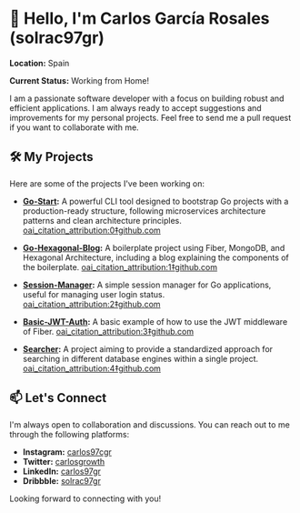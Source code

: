 # 👋 Hello, I'm Carlos García Rosales (solrac97gr)

**Location:** Spain

**Current Status:** Working from Home!

I am a passionate software developer with a focus on building robust and efficient applications. I am always ready to accept suggestions and improvements for my personal projects. Feel free to send me a pull request if you want to collaborate with me.

## 🛠️ My Projects

Here are some of the projects I've been working on:

- **[Go-Start](https://github.com/solrac97gr/go-start):** A powerful CLI tool designed to bootstrap Go projects with a production-ready structure, following microservices architecture patterns and clean architecture principles.  [oai_citation_attribution:0‡github.com](https://github.com/solrac97gr/go-start?utm_source=chatgpt.com)

- **[Go-Hexagonal-Blog](https://github.com/solrac97gr/go-hexagonal-blog):** A boilerplate project using Fiber, MongoDB, and Hexagonal Architecture, including a blog explaining the components of the boilerplate.  [oai_citation_attribution:1‡github.com](https://github.com/solrac97gr/go-hexagonal-blog?utm_source=chatgpt.com)

- **[Session-Manager](https://github.com/solrac97gr/session-manager):** A simple session manager for Go applications, useful for managing user login status.  [oai_citation_attribution:2‡github.com](https://github.com/solrac97gr/session-manager?utm_source=chatgpt.com)

- **[Basic-JWT-Auth](https://github.com/solrac97gr/basic-jwt-auth):** A basic example of how to use the JWT middleware of Fiber.  [oai_citation_attribution:3‡github.com](https://github.com/solrac97gr/basic-jwt-auth?utm_source=chatgpt.com)

- **[Searcher](https://github.com/solrac97gr/searcher):** A project aiming to provide a standardized approach for searching in different database engines within a single project.  [oai_citation_attribution:4‡github.com](https://github.com/solrac97gr/searcher?utm_source=chatgpt.com)

## 📫 Let's Connect

I'm always open to collaboration and discussions. You can reach out to me through the following platforms:

- **Instagram:** [carlos97cgr](https://www.instagram.com/carlos97cgr/)
- **Twitter:** [carlosgrowth](https://twitter.com/carlosgrowth)
- **LinkedIn:** [carlos97gr](https://www.linkedin.com/in/carlos97gr/)
- **Dribbble:** [solrac97gr](https://dribbble.com/solrac97gr)

Looking forward to connecting with you!
